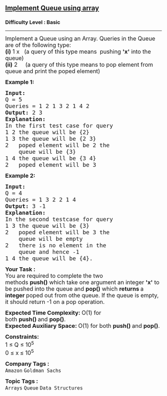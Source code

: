 <h2><a href="https://www.geeksforgeeks.org/problems/implement-queue-using-array/1?page=3&difficulty=School,Basic,Easy&status=unsolved&sortBy=submissions">Implement Queue using array</a></h2><h3>Difficulty Level : Basic</h3><hr><div class="problems_problem_content__Xm_eO"><p><span style="font-size: 18px;">Implement a Queue using an Array. Queries in the Queue are of the following type:<br><strong>(i)</strong>&nbsp;1 x&nbsp; &nbsp;(a query of this type means&nbsp;&nbsp;pushing&nbsp;<strong>'x'</strong>&nbsp;into the queue)<br><strong>(ii)</strong>&nbsp;2 &nbsp; &nbsp; (a query of this type means to pop&nbsp;element from queue and print the poped element)</span></p>
<p><span style="font-size: 18px;"><strong>Example 1:</strong></span></p>
<pre><span style="font-size: 18px;"><strong>Input:
</strong>Q = 5
Queries = 1 2 1 3 2 1 4 2
<strong>Output: </strong>2&nbsp;3<strong>
Explanation:
</strong>In the first test case for query&nbsp;
1 2 the queue will be {2}
1 3 the queue will be {2 3}
2 &nbsp; poped element will be 2 the 
    queue will be {3}
1 4 the queue will be {3 4}
2 &nbsp; poped element will be 3&nbsp;</span>
</pre>
<p><span style="font-size: 18px;"><strong>Example 2:</strong></span></p>
<pre><span style="font-size: 18px;"><strong>Input:
</strong>Q = 4
Queries = 1 3 2 2 1 4 &nbsp; 
<strong>Output: </strong>3 -1<strong>
Explanation:
</strong>In the second testcase for query&nbsp;
1 3 the queue will be {3}
2&nbsp; &nbsp;poped element will be 3 the
&nbsp;   queue will be empty
2&nbsp; &nbsp;there is no element in the
&nbsp;   queue and hence -1
1 4 the queue will be {4}.&nbsp;</span></pre>
<p><span style="font-size: 18px;"><strong>Your Task :</strong><br>You are required to complete the two methods&nbsp;<strong>push()</strong>&nbsp;which take one argument an integer&nbsp;<strong>'x'</strong>&nbsp;to be pushed into the queue&nbsp;and&nbsp;<strong>pop()</strong>&nbsp;which <strong>returns </strong>a <strong>integer&nbsp;</strong>poped out from othe queue. If the queue is empty, it should return -1 on a pop operation.&nbsp;</span></p>
<p><span style="font-size: 18px;"><strong>Expected Time Complexity:&nbsp;</strong>O(1) for both&nbsp;<strong>push()&nbsp;</strong>and&nbsp;<strong>pop()</strong>.<br><strong>Expected Auxiliary Space:&nbsp;</strong>O(1) for both&nbsp;<strong>push()&nbsp;</strong>and&nbsp;<strong>pop()</strong>.</span></p>
<p><span style="font-size: 18px;"><strong>Constraints:</strong><br>1 ≤ Q ≤ 10<sup>5</sup><br>0 ≤ x<strong> </strong>≤ 10<sup>5</sup></span></p></div><p><span style=font-size:18px><strong>Company Tags : </strong><br><code>Amazon</code>&nbsp;<code>Goldman Sachs</code>&nbsp;<br><p><span style=font-size:18px><strong>Topic Tags : </strong><br><code>Arrays</code>&nbsp;<code>Queue</code>&nbsp;<code>Data Structures</code>&nbsp;